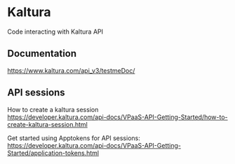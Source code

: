 # Kaltura

Code interacting with Kaltura API

## Documentation  
https://www.kaltura.com/api_v3/testmeDoc/

## API sessions
How to create a kaltura session  
https://developer.kaltura.com/api-docs/VPaaS-API-Getting-Started/how-to-create-kaltura-session.html  
  
Get started using Apptokens for API sessions:  
https://developer.kaltura.com/api-docs/VPaaS-API-Getting-Started/application-tokens.html


